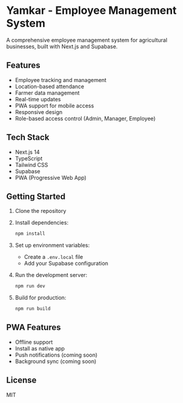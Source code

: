 # Yamkar - Employee Management System

A comprehensive employee management system for agricultural businesses, built with Next.js and Supabase.

## Features

- Employee tracking and management
- Location-based attendance
- Farmer data management
- Real-time updates
- PWA support for mobile access
- Responsive design
- Role-based access control (Admin, Manager, Employee)

## Tech Stack

- Next.js 14
- TypeScript
- Tailwind CSS
- Supabase
- PWA (Progressive Web App)

## Getting Started

1. Clone the repository
2. Install dependencies:
   ```bash
   npm install
   ```
3. Set up environment variables:
   - Create a `.env.local` file
   - Add your Supabase configuration

4. Run the development server:
   ```bash
   npm run dev
   ```

5. Build for production:
   ```bash
   npm run build
   ```

## PWA Features

- Offline support
- Install as native app
- Push notifications (coming soon)
- Background sync (coming soon)

## License

MIT
